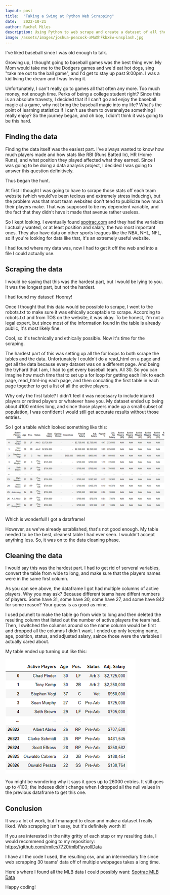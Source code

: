 ```yaml
---
layout: post
title:  "Taking a Swing at Python Web Scrapping"
date:   2022-10-21
author: Rachel Miles
description: Using Python to web scrape and create a dataset of all the MLB Player's salaries, positions, and status. 
image: /assets/images/joshua-peacock-aMuXhFkbxEw-unsplash.jpg
---
```

I've liked baseball since I was old enough to talk.

Growing up, I thought going to baseball games was the best thing ever. My Mom would take me to the Dodgers games and we'd eat hot dogs, sing "take me out to the ball game", and I'd get to stay up past 9:00pm. I was a kid living the dream and I was loving it. 

Unfortunately, I can't really go to games all that often any more. Too much money, not enough time. Perks of being a college student right? Since this is an absolute travesty, I decided that if I can't go and enjoy the baseball magic at a game, why not bring the baseball magic into my life? What's the point of learning statistics if I can't use them to overanalyze something I really enjoy? So the journey began, and oh boy, I didn't think it was going to be this hard. 

## Finding the data
Finding the data itself was the easiest part. I've always wanted to know how much players made and how stats like RBI (Runs Batted In), HR (Home Runs), and what position they played affected what they earned. Since I was going to be doing a data analysis project, I decided I was going to answer this question definitively. 

Thus began the hunt. 

At first I thought I was going to have to scrape those stats off each team website (which would've been tedious and extremely stress inducing), but the problem was that most team websites don't tend to publicize how much their players make. That was supposed to be my dependent variable, and the fact that they didn't have it made that avenue rather useless. 

So I kept looking. I eventually found [spotrac.com](https://www.https://www.spotrac.com/)  and they had the variables I actually wanted, or at least position and salary, the two most important ones. They also have data on other sports leagues like the NBA, NHL, NFL, so if you're looking for data like that, it's an extremely useful website. 

I had found where my data was, now I had to get it off the web and into a file I could actually use. 


## Scraping the data
I would be saying that this was the hardest part, but I would be lying to you. It was the longest part, but not the hardest.

I had found my dataset! Hooray! 

Once I thought that this data would be possible to scrape, I went to the robots.txt to make sure it was ethically acceptable to scrape. According to robots.txt and from TOS on the website, it was okay. To be honest, I'm not a legal expert, but since most of the information found in the table is already public, it's most likely fine. 

Cool, so it's technically and ethically possible. Now it's time for the scraping.

The hardest part of this was setting up all the for loops to both scrape the tables and the data. Unfortunately I couldn't do a read_html on a page and get all the data because every dataset was on a different page. And being the tryhard that I am, I had to get every baseball team. All 30. So you can imagine how much time that to set up a for loop for getting each link to each page, read_html-ing each page, and then concating the first table in each page together to get a list of all the active players.

Why only the first table? I didn't feel it was necessary to include injured players or retired players or whatever have you. My dataset ended up being about 4100 entries long, and since those players made up a small subset of population, I was confident I would still get accurate results without those entries.

So I got a table which looked something like this:
![Test image](https://raw.githubusercontent.com/rmiles7720/stat386-projects/main/assets/images/Blogpic1.png)



Which is wonderful! I got a dataframe! 

However, as we've already established, that's not good enough. My table needed to be the best, cleanest table I had ever seen. I wouldn't accept anything less. So, it was on to the data cleaning phase. 


## Cleaning the data
I would say this was the hardest part. I had to get rid of serveral variables, convert the table from wide to long, and make sure that the players names were in the same first column. 

As you can see above, the dataframe I got had multiple columns of active players. Why you may ask? Because different teams have diffent numbers of players. Some have 31, some have 30, some have 27, and some have 842 for some reason? Your guess is as good as mine. 

I used pd.melt to make the table go from wide to long and then deleted the resulting column that listed out the number of active players the team had. Then, I switched the columns around so the name column would be first and dropped all the columns I didn't want. I ended up only keeping name, age, position, status, and adjusted salary, saince those were the variables I actually cared about. 

My table ended up turning out like this:

![Test image](https://raw.githubusercontent.com/rmiles7720/stat386-projects/main/assets/images/Blogpic2.png)

You might be wondering why it says it goes up to 26000 entries. It still goes up to 4100; the indexes didn't change when I dropped all the null values in the previous dataframe to get this one. 


## Conclusion
It was a lot of work, but I managed to clean and make a dataset I really liked. Web scrapping isn't easy, but it's definitely worth it!

If you are interested in the nitty gritty of each step or my resulting data, I would recommend going to my repositiory: https://github.com/rmiles7720/mlbPayrollData 

I have all the code I used, the resulting csv, and an intermediary file since web scrapping 30 teams' data off of multiple webpages takes a long time. 

Here's where I found all the MLB data I could possibly want: [Spotrac MLB Data](https://www.spotrac.com/mlb/)

Happy coding!
